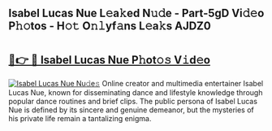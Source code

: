 ## Isabel Lucas Nue L𝚎a𝚔ed N𝚞𝚍e - Part-5gD Vi𝚍𝚎o P𝚑𝚘tos - H𝚘𝚝 O𝚗𝚕yf𝚊ns L𝚎a𝚔s AJDZ0

# <h2><a href="http://kf2xcmr.oniu.top/?m=Isabel+Lucas+Nue">🔗👉 🔴 Isabel Lucas Nue P𝚑ot𝚘𝚜 V𝚒d𝚎o</a></h2>

[![Isabel Lucas Nue Nu𝚍e𝚜](https://i.imgur.com/0qMVB7G.gif)](http://kf2xcmr.oniu.top/?m=Isabel+Lucas+Nue)
Online creator and multimedia entertainer Isabel Lucas Nue, known for disseminating dance and lifestyle knowledge through popular dance routines and brief clips. The public persona of Isabel Lucas Nue is defined by its sincere and genuine demeanor, but the mysteries of his private life remain a tantalizing enigma.  
